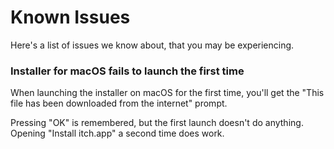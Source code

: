# Known Issues

Here's a list of issues we know about, that you may be experiencing.

### Installer for macOS fails to launch the first time

When launching the installer on macOS for the first time, you'll get the
"This file has been downloaded from the internet" prompt.

Pressing "OK" is remembered, but the first launch doesn't do anything.
Opening "Install itch.app" a second time does work.
